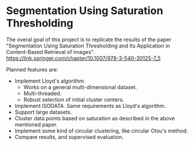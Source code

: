 # Segmentation Using Saturation Thresholding

The overal goal of this project is to replicate the results of the paper "Segmentation Using Saturation Thresholding and Its Application in Content-Based Retrieval of Images".
https://link.springer.com/chapter/10.1007/978-3-540-30125-7_5

Planned features are:
- Implement Lloyd's algorithm.
  - Works on a general multi-dimensional dataset.
  - Multi-threaded.
  - Robust selection of initial cluster centers.
- Implement ISODATA. Same requirements as Lloyd's algorithm.
- Support large datasets.
- Cluster data points based on saturation as described in the above mentioned paper.
- Implement some kind of circular clustering, like circular Otsu's method.
- Compare results, and supervised evaluation.
